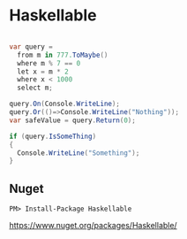 Haskellable
===========

```csharp

var query =
  from m in 777.ToMaybe()
  where m % 7 == 0
  let x = m * 2
  where x < 1000
  select m;

query.On(Console.WriteLine);
query.Or(()=>Console.WriteLine("Nothing"));
var safeValue = query.Return(0);

if (query.IsSomeThing)
{
  Console.WriteLine("Something");
}

```



Nuget
--------
```
PM> Install-Package Haskellable
```
https://www.nuget.org/packages/Haskellable/

